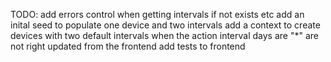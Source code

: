 TODO:
add errors control when getting intervals if not exists etc
add an inital seed to populate one device and two intervals
add a context to create devices with two default intervals
when the action interval days are "*" are not right updated from the frontend
add tests to frontend